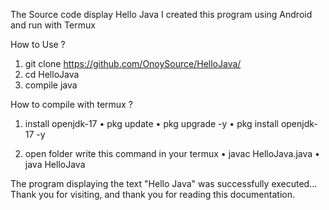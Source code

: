 The Source code display Hello Java
I created this program using Android and run with Termux

How to Use ?

1. git clone https://github.com/OnoySource/HelloJava/
2. cd HelloJava
3. compile java 

How to compile with termux ?

1. install openjdk-17
• pkg update 
• pkg upgrade -y
• pkg install openjdk-17 -y

2. open folder
   write this command in your termux
• javac HelloJava.java
• java HelloJava

The program displaying the text "Hello Java" was successfully executed...
Thank you for visiting, and thank you for reading this documentation.
